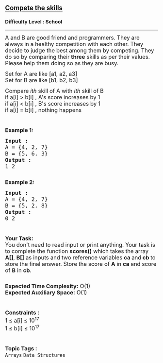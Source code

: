 <h2><a href="https://www.geeksforgeeks.org/problems/compete-the-skills5807/0">Compete the skills</a></h2><h3>Difficulty Level : School</h3><hr><div class="problems_problem_content__Xm_eO"><p><span style="font-size:18px">A and B are good friend and programmers. They are always in a healthy competition with each other. They decide to judge the best among them by competing. They do so by comparing their <strong>three</strong> skills as per their values. Please help them doing so as they are busy.</span></p>

<p><span style="font-size:18px">Set for A are like [a1, a2, a3]<br>
Set for B are like [b1, b2, b3]</span></p>

<p><span style="font-size:18px">Compare<em> ith</em>&nbsp;skill&nbsp;of A with <em>ith</em> skill of B<br>
if a[i] &gt; b[i] , A's score increases by 1<br>
if a[i] &lt; b[i] , B's score increases by 1<br>
if a[i] = b[i] , nothing happens</span></p>

<p>&nbsp;</p>

<p><span style="font-size:18px"><strong>Example 1:</strong></span></p>

<pre><span style="font-size:18px"><strong>Input : </strong>
A = {4, 2, 7}
B = {5, 6, 3}
<strong>Output : </strong>
1 2</span></pre>

<p><br>
<span style="font-size:18px"><strong>Example 2:</strong></span></p>

<pre><span style="font-size:18px"><strong>Input : </strong>
A = {4, 2, 7}
B = {5, 2, 8}
<strong>Output : </strong>
0 2</span></pre>

<p>&nbsp;</p>

<p><span style="font-size:18px"><strong>Your Task:&nbsp;&nbsp;</strong><br>
You don't need to read input or print anything. Your task is to complete the function <strong>scores()</strong>&nbsp;which takes the array <strong>A[]</strong>, <strong>B[]</strong> as inputs and two reference variables <strong>ca </strong>and<strong> cb </strong>to store the final answer. Store the score of <strong>A</strong> in <strong>ca</strong> and score of <strong>B</strong> in <strong>cb</strong>.</span></p>

<p><br>
<span style="font-size:18px"><strong>Expected Time Complexity:</strong> O(1)<br>
<strong>Expected Auxiliary Space:</strong> O(1)</span></p>

<p>&nbsp;</p>

<p><span style="font-size:18px"><strong>Constraints :</strong><br>
1 ≤ a[i] ≤ 10<sup>17</sup><br>
1 ≤ b[i] ≤ 10<sup>17</sup></span></p>
</div><br><p><span style=font-size:18px><strong>Topic Tags : </strong><br><code>Arrays</code>&nbsp;<code>Data Structures</code>&nbsp;